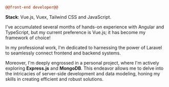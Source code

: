 ```diff
@@front-end developer@@
```

**Stack**: Vue.js, Vuex, Tailwind CSS and JavaScript.

I've accumulated several months of hands-on experience with Angular and TypeScript, but my current preference is Vue.js; it has become my framework of choice!

In my professional work, I'm dedicated to harnessing the power of Laravel to seamlessly connect frontend and backend systems.

Moreover, I'm deeply engrossed in a personal project, where I'm actively exploring **Express.js** and **MongoDB**. This endeavor allows me to delve into the intricacies of server-side development and data modeling, honing my skills in creating efficient and robust solutions.
